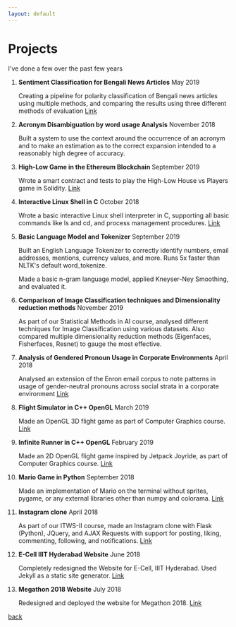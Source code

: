 ```yaml
---
layout: default
---
```


# Projects

I've done a few over the past few years


1. **Sentiment Classification for Bengali News Articles** May 2019
    
    Creating a pipeline for polarity classification of Bengali news articles using multiple methods, and comparing the results using three different methods of evaluation [Link](https://github.com/zubairabid/CL2-Project)
2. **Acronym Disambiguation by word usage Analysis** November 2018

    Built a system to use the context around the occurrence of an acronym and to make an estimation as to the correct expansion intended to a reasonably high degree of accuracy.

3. **High-Low Game in the Ethereum Blockchain** September 2019
    
    Wrote a smart contract and tests to play the High-Low House vs Players game in Solidity. [Link](https://github.com/zubairabid/HighLowSolidity)
4. **Interactive Linux Shell in C** October 2018

    Wrote a basic interactive Linux shell interpreter in C, supporting all basic commands like ls and cd, and process management procedures. [Link](https://github.com/zubairabid/course-shell)
5. **Basic Language Model and Tokenizer** September 2019

    Built an English Language Tokenizer to correctly identify numbers, email addresses, mentions, currency values, and more. Runs 5x faster than NLTK's default word_tokenize.

    Made a basic n-gram language model, applied Kneyser-Ney Smoothing, and evaluated it.
5. **Comparison of Image Classification techniques and Dimensionality reduction methods** November 2019

    As part of our Statistical Methods in AI course, analysed different techniques for Image Classification using various datasets. Also compared multiple dimensionality reduction methods (Eigenfaces, Fisherfaces, Resnet) to gauge the most effective.
5. **Analysis of Gendered Pronoun Usage in Corporate Environments** April 2018

    Analysed an extension of the Enron email corpus to note patterns in usage of gender-neutral pronouns across social strata in a corporate environment [Link](https://github.com/zubairabid/LingoProject)
6. **Flight Simulator in C++ OpenGL** March 2019
        
    Made an OpenGL 3D flight game as part of Computer Graphics course. [Link](https://github.com/zubairabid/flightsim)
7. **Infinite Runner in C++ OpenGL** February 2019
    
    Made an 2D OpenGL flight game inspired by Jetpack Joyride, as part of Computer Graphics course. [Link](https://github.com/zubairabid/flightsim)
8. **Mario Game in Python** September 2018
    
    Made an implementation of Mario on the terminal without sprites, pygame, or any external libraries other than numpy and colorama. [Link](https://github.com/zubairabid/mario-console)
9. **Instagram clone** April 2018

    As part of our ITWS-II course, made an Instagram clone with Flask (Python), JQuery, and AJAX Requests with support for posting, liking, commenting, following, and notifications. [Link](https://github,com/zubairabid/Picture)

10. **E-Cell IIIT Hyderabad Website** June 2018

    Completely redesigned the Website for E-Cell, IIIT Hyderabad. Used Jekyll as a static site generator. [Link](https://web.archive.org/web/20190304011402/https://ecell.iiit.ac.in/)

11. **Megathon 2018 Website** July 2018

    Redesigned and deployed the website for Megathon 2018. [Link](https://web.archive.org/web/20181103032040/megathon.in)



[back](./)
